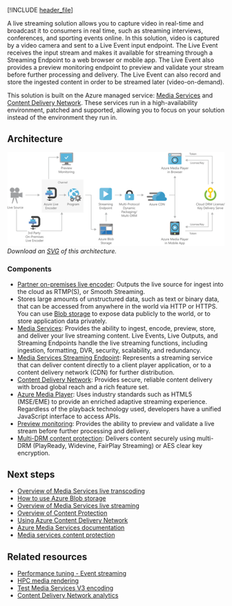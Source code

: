 [!INCLUDE [header_file](../../../includes/sol-idea-header.md)]

A live streaming solution allows you to capture video in real-time and broadcast it to consumers in real time, such as streaming interviews, conferences, and sporting events online. In this solution, video is captured by a video camera and sent to a Live Event input endpoint. The Live Event receives the input stream and makes it available for streaming through a Streaming Endpoint to a web browser or mobile app. The Live Event also provides a preview monitoring endpoint to preview and validate your stream before further processing and delivery. The Live Event can also record and store the ingested content in order to be streamed later (video-on-demand).

This solution is built on the Azure managed service: [Media Services](/azure/media-services/) and [Content Delivery Network](https://azure.microsoft.com/services/cdn). These services run in a high-availability environment, patched and supported, allowing you to focus on your solution instead of the environment they run in.

## Architecture

![Architecture Diagram](../media/digital-media-live-stream.png)
*Download an [SVG](../media/digital-media-live-stream.svg) of this architecture.*

### Components

* [Partner on-premises live encoder](/azure/media-services/latest/encode-on-premises-encoder-partner): Outputs the live source for ingest into the cloud as RTMP(S), or Smooth Streaming.
* Stores large amounts of unstructured data, such as text or binary data, that can be accessed from anywhere in the world via HTTP or HTTPS. You can use [Blob storage](https://azure.microsoft.com/services/storage/blobs) to expose data publicly to the world, or to store application data privately.
* [Media Services](https://azure.microsoft.com/services/media-services): Provides the ability to ingest, encode, preview, store, and deliver your live streaming content. Live Events, Live Outputs, and Streaming Endpoints handle the live streaming functions, including ingestion, formatting, DVR, security, scalability, and redundancy.
* [Media Services Streaming Endpoint](/azure/media-services/latest/stream-streaming-endpoint-concept): Represents a streaming service that can deliver content directly to a client player application, or to a content delivery network (CDN) for further distribution.
* [Content Delivery Network](https://azure.microsoft.com/services/cdn): Provides secure, reliable content delivery with broad global reach and a rich feature set.
* [Azure Media Player](https://azure.microsoft.com/services/media-services/media-player): Uses industry standards such as HTML5 (MSE/EME) to provide an enriched adaptive streaming experience. Regardless of the playback technology used, developers have a unified JavaScript interface to access APIs.
* [Preview monitoring](/azure/media-services/latest/live-event-outputs-concept#live-event-preview-url): Provides the ability to preview and validate a live stream before further processing and delivery.
* [Multi-DRM content protection](/azure/media-services/previous/media-services-content-protection-overview): Delivers content securely using multi-DRM (PlayReady, Widevine, FairPlay Streaming) or AES clear key encryption.

## Next steps

* [Overview of Media Services live transcoding](/azure/media-services/latest/live-event-types-comparison-reference)
* [How to use Azure Blob storage](/azure/storage/blobs/storage-quickstart-blobs-dotnet)
* [Overview of Media Services live streaming](/Azure/media-services/latest/stream-live-streaming-concept)
* [Overview of Content Protection](/azure/media-services/previous/media-services-content-protection-overview)
* [Using Azure Content Delivery Network](/azure/cdn/cdn-create-new-endpoint)
* [Azure Media Services documentation](/azure/media-services/)
* [Media services content protection](https://azure.microsoft.com/services/media-services/content-protection)

## Related resources

- [Performance tuning - Event streaming](../../performance/event-streaming.yml)
- [HPC media rendering](../../solution-ideas/articles/azure-batch-rendering.yml)
- [Test Media Services V3 encoding](../../reference-architectures/media-services/test-encoding.yml)
- [Content Delivery Network analytics](../../solution-ideas/articles/content-delivery-network-azure-data-explorer.yml)
